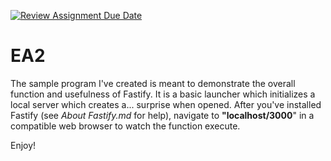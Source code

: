 [![Review Assignment Due Date](https://classroom.github.com/assets/deadline-readme-button-24ddc0f5d75046c5622901739e7c5dd533143b0c8e959d652212380cedb1ea36.svg)](https://classroom.github.com/a/RPDAFNpj)
# EA2
The sample program I've created is meant to demonstrate the overall function and usefulness of Fastify. It is a basic launcher which initializes a local server which creates a... surprise when opened. After you've installed Fastify (see *About Fastify.md* for help), navigate to **"localhost/3000**" in a compatible web browser to watch the function execute.

Enjoy!
